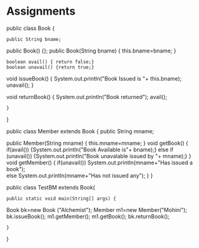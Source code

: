 # Assignments
public class Book {

	public String bname;
public Book() {};
	public Book(String bname) {
		this.bname=bname;
	}

	boolean avail() { return false;}
	boolean unavail() {return true;}
	
void issueBook() {
	System.out.println("Book Issued is "+ this.bname);
	unavail();
}

void returnBook() {
	System.out.println("Book returned");
	avail();
	
	
	
	}

}




public class Member extends Book {
public String mname;

public Member(String mname) {
	this.mname=mname;
}
void getBook() {
	 if(avail()) {System.out.println("Book Available is"+ bname);}
	 else if (unavail()) {System.out.println("Book unavalable issued by "+ mname);}
}
void getMember() {
	if(unavail()) System.out.println(mname+"Has issued a book");          
	else System.out.println(mname+"Has not issued any");
}
}




public class TestBM extends Book{

	public static void main(String[] args) {
Book bk=new Book ("Alchemist");
Member m1=new Member("Mohini");
bk.issueBook();
m1.getMember();
m1.getBook();
bk.returnBook();



	}

}
